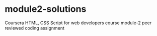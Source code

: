 # module2-solutions
Coursera HTML, CSS Script for web developers course module-2 peer reviewed coding assignment
